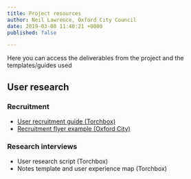 ```yaml
---
title: Project resources
author: Neil Lawrence, Oxford City Council
date: 2019-03-08 11:40:21 +0000
published: false

---
```

Here you can access the deliverables from the project and the templates/guides used 

## User research

### Recruitment

* [User recruitment guide (Torchbox)](https://github.com/LocalDigitalChatbots/localdigitalchatbots.github.io/blob/master/resources/recruitment/Chatbots_%20User%20recruitment%20guide.pdf)
* [Recruitment flyer example (Oxford City)](https://github.com/LocalDigitalChatbots/localdigitalchatbots.github.io/blob/master/resources/recruitment/Recruitment%20flyer%20oxford.pdf)

### Research interviews

* User research script (Torchbox)
* Notes template and user experience map (Torchbox)